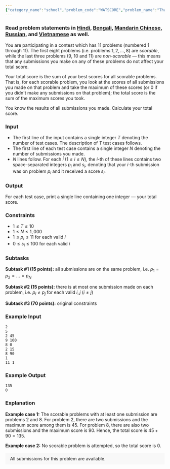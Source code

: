 ```yaml
---
{"category_name":"school","problem_code":"WATSCORE","problem_name":"That Is My Score!","problemComponents":{"constraints":"","constraintsState":false,"subtasks":"","subtasksState":false,"inputFormat":"","inputFormatState":false,"outputFormat":"","outputFormatState":false,"sampleTestCases":{"0":{"id":1,"input":"2\r\n5\r\n2 45\r\n9 100\r\n8 0\r\n2 15\r\n8 90\r\n1\r\n11 1","output":"135\r\n0","explanation":"**Example case 1:** The scorable problems with at least one submission are problems $2$ and $8$. For problem $2$, there are two submissions and the maximum score among them is $45$. For problem $8$, there are also two submissions and the maximum score is $90$. Hence, the total score is $45 + 90 = 135$.\r\n\r\n**Example case 2:** No scorable problem is attempted, so the total score is $0$.","isDeleted":false}}},"video_editorial_url":"https://youtu.be/aIFZmZtUyDI","languages_supported":{"0":"CPP14","1":"C","2":"JAVA","3":"PYTH 3.6","4":"CPP17","5":"PYTH","6":"PYP3","7":"CS2","8":"ADA","9":"PYPY","10":"TEXT","11":"PAS fpc","12":"NODEJS","13":"RUBY","14":"PHP","15":"GO","16":"HASK","17":"TCL","18":"PERL","19":"SCALA","20":"LUA","21":"kotlin","22":"BASH","23":"JS","24":"LISP sbcl","25":"rust","26":"PAS gpc","27":"BF","28":"CLOJ","29":"R","30":"D","31":"CAML","32":"FORT","33":"ASM","34":"swift","35":"FS","36":"WSPC","37":"LISP clisp","38":"SQL","39":"SCM guile","40":"PERL6","41":"ERL","42":"CLPS","43":"ICK","44":"NICE","45":"PRLG","46":"ICON","47":"COB","48":"SCM chicken","49":"PIKE","50":"SCM qobi","51":"ST","52":"SQLQ","53":"NEM"},"max_timelimit":1,"source_sizelimit":50000,"problem_author":"vijju123_adm","problem_tester":"","date_added":"27-11-2019","tags":{"0":"array","1":"cakewalk","2":"dec19","3":"maximum","4":"melfice","5":"sum","6":"vijju123_adm"},"problem_difficulty_level":"Cakewalk","best_tag":"","editorial_url":"https://discuss.codechef.com/problems/WATSCORE","time":{"view_start_date":1576488720,"submit_start_date":1576488720,"visible_start_date":1576488720,"end_date":1735669800},"is_direct_submittable":false,"problemDiscussURL":"https://discuss.codechef.com/search?q=WATSCORE","is_proctored":false,"visitedContests":{},"layout":"problem"}
---
```

### Read problem statements in [Hindi](https://www.codechef.com/download/translated/DEC19/hindi/WATSCORE.pdf), [Bengali](https://www.codechef.com/download/translated/DEC19/bengali/WATSCORE.pdf), [Mandarin Chinese](https://www.codechef.com/download/translated/DEC19/mandarin/WATSCORE.pdf), [Russian](https://www.codechef.com/download/translated/DEC19/russian/WATSCORE.pdf), and [Vietnamese](https://www.codechef.com/download/translated/DEC19/vietnamese/WATSCORE.pdf) as well.

You are participating in a contest which has $11$ problems (numbered $1$ through $11$). The first eight problems (i.e. problems $1, 2, \ldots, 8$) are *scorable*, while the last three problems ($9$, $10$ and $11$) are *non-scorable* ― this means that any submissions you make on any of these problems do not affect your total score.

Your total score is the sum of your best scores for all scorable problems. That is, for each scorable problem, you look at the scores of all submissions you made on that problem and take the maximum of these scores (or $0$ if you didn't make any submissions on that problem); the total score is the sum of the maximum scores you took.

You know the results of all submissions you made. Calculate your total score.

### Input
- The first line of the input contains a single integer $T$ denoting the number of test cases. The description of $T$ test cases follows.
- The first line of each test case contains a single integer $N$ denoting the number of submissions you made.
- $N$ lines follow. For each $i$ ($1 \le i \le N$), the $i$-th of these lines contains two space-separated integers $p_i$ and $s_i$, denoting that your $i$-th submission was on problem $p_i$ and it received a score $s_i$.

### Output
For each test case, print a single line containing one integer ― your total score.

### Constraints
- $1 \le T \le 10$
- $1 \le N \le 1,000$
- $1 \le p_i \le 11$ for each valid $i$
- $0 \le s_i \le 100$ for each valid $i$

### Subtasks
**Subtask #1 (15 points):** all submissions are on the same problem, i.e. $p_1 = p_2 = \ldots = p_N$

**Subtask #2 (15 points):** there is at most one submission made on each problem, i.e. $p_i \neq p_j$ for each valid $i, j$ ($i \neq j$)

**Subtask #3 (70 points):** original constraints

### Example Input
```
2
5
2 45
9 100
8 0
2 15
8 90
1
11 1
```

### Example Output
```
135
0
```

### Explanation
**Example case 1:** The scorable problems with at least one submission are problems $2$ and $8$. For problem $2$, there are two submissions and the maximum score among them is $45$. For problem $8$, there are also two submissions and the maximum score is $90$. Hence, the total score is $45 + 90 = 135$.

**Example case 2:** No scorable problem is attempted, so the total score is $0$.

<aside style='background: #f8f8f8;padding: 10px 15px;'><div>All submissions for this problem are available.</div></aside>